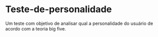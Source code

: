# Teste-de-personalidade
Um teste com objetivo de analisar qual a personalidade do usuário de acordo com a teoria big five.
